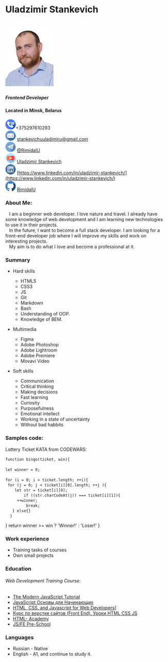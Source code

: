 # **Uladzimir Stankevich**     &nbsp;&nbsp;&nbsp;&nbsp;&nbsp;&nbsp;&nbsp;&nbsp;&nbsp;&nbsp;&nbsp;&nbsp;&nbsp;&nbsp;&nbsp;&nbsp;&nbsp;&nbsp;&nbsp;&nbsp;&nbsp;&nbsp;&nbsp;&nbsp;&nbsp;&nbsp;&nbsp;&nbsp;&nbsp;&nbsp;&nbsp;&nbsp;&nbsp;&nbsp;&nbsp;&nbsp;&nbsp;&nbsp;&nbsp;&nbsp;&nbsp;&nbsp;&nbsp;&nbsp;&nbsp;&nbsp;&nbsp;&nbsp;&nbsp;&nbsp;&nbsp;&nbsp;&nbsp;&nbsp;   ![Avatar](/img/Avatar_small_150.png)    

##### _Frontend Developer_   

#### Located in Minsk, Belarus
![Phone](/img/telephone.png)+375297610293   
![Email](/img/email.png) <stankevichuuladimiru@gmail.com>   
![Telegram](/img/telegram.png) [@RimidalU](https://t-do.ru/@RimidalU)   
![YouTube](/img/youtube.png) [Uladzimir Stankevich](https://www.youtube.com/channel/UClMzyfXt4laajxG0c6ilq_A)     
![Linkedin](/img/linkedin.png) [https://www.linkedin.com/in/uladzimir-stankevich/](https://www.linkedin.com/in/uladzimir-stankevich/)   
![GitHub](/img/github.png) [RimidalU](https://github.com/RimidalU)

### About Me:  

&nbsp;&nbsp; I am a beginner web developer. I love nature and travel. I already have some knowledge of web development and I am learning new technologies to use it in their projects.   
&nbsp;&nbsp; In the future, I want to become a full stack developer. I am looking for a front-end developer job where I will improve my skills and work on interesting projects.   
&nbsp;&nbsp; My aim is to do what I love and become a professional at it.

### Summary

* Hard skills
   * HTML5
   * CSS3
   * JS
   * Git
   * Markdown
   * Bash
   * Understanding of OOP.
   * Knowledge of BEM.

* Multimedia
   * Figma
   * Adobe Photoshop
   * Adobe Lightroom
   * Adobe Premiere
   * Movavi Video

* Soft skills
   * Communication
   * Critical thinking
   * Making decisions
   * Fast learning
   * Curiosity
   * Purposefulness
   * Emotional intellect
   * Working in a state of uncertainty
   * Without bad habbits

### Samples code:

Lottery Ticket KATA from CODEWARS:
    
    function bingo(ticket, win){
      
    let winner = 0;
      
    for (i = 0; i < ticket.length; ++i){ 
     for (j = 0; j < ticket[i][0].length; ++j ){
        let str = ticket[i][0];
            if ((str.charCodeAt(j)) === ticket[i][1]){
         ++winner;
             break;
       } else{}
      }
  }
    return winner >= win ? 'Winner!' : 'Loser!'
}
    
### Work experience

* Training tasks of courses
* Own small projects

### Education

###### Web Development Training Course:
* [The Modern JavaScript Tutorial](https://learn.javascript.ru/)  
* [JavaScript Основы для Начинающих](https://www.youtube.com/watch?v=Bluxbh9CaQ0)
* [HTML, CSS, and Javascript for Web Developers](https://www.coursera.org/learn/html-css-javascript-for-web-developers)]
* [Курс по верстке сайтов (Front End). Уроки HTML CSS JS](https://www.youtube.com/watch?v=z3GS5oYGq5U&list=PLM6XATa8CAG4F9nAIYNS5oAiPotxwLFIr)
* [HTML- Academy](https://htmlacademy.ru/profile/id1770391)
* [JS/FE Pre-School](https://rs.school/js-stage0/)

### Languages

* Russian - Native 
* English - A1, and continue to study it.